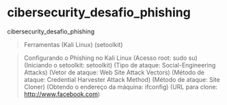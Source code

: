 # cibersecurity_desafio_phishing
cibersecurity_desafio_phishing

> Ferramentas
(Kali Linux)
(setoolkit)

> Configurando o Phishing no Kali Linux
(Acesso root: sudo su)
(Iniciando o setoolkit: setoolkit)
(Tipo de ataque: Social-Engineering Attacks)
(Vetor de ataque: Web Site Attack Vectors)
(Método de ataque: Credential Harvester Attack Method)
(Método de ataque: Site Cloner)
(Obtendo o endereço da máquina: ifconfig)
(URL para clone: http://www.facebook.com)
